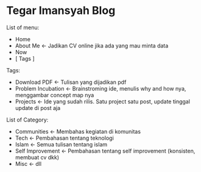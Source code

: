 # Tegar Imansyah Blog

List of menu:

* Home
* About Me <- Jadikan CV online jika ada yang mau minta data
* Now
* [ Tags ]

Tags:
 
* Download PDF <- Tulisan yang dijadikan pdf
* Problem Incubation <- Brainstroming ide, menulis why and how nya, menggambar concept map nya
* Projects <- Ide yang sudah rilis. Satu project satu post, update tinggal update di post aja

List of Category:

* Communities <- Membahas kegiatan di komunitas
* Tech <- Pembahasan tentang teknologi
* Islam <- Semua tulisan tentang islam
* Self Improvement <- Pembahasan tentang self improvement (konsisten, membuat cv dkk)
* Misc <- dll